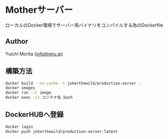 # Motherサーバー

ローカルのDocker環境でサーバー用バイナリをコンパイルする為のDockerfile

## Author

Yuichi Morita (info@reju.jp)

## 構築方法

```bash
docker build --no-cache -t jokerthewild/production-server .
docker images
docker run -it image
docker exec -it コンテナ名 bash
```

## DockerHUBへ登録

```bash
docker login
docker push jokerthewild/production-server:latest
```

